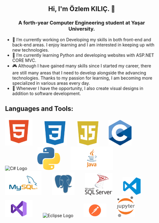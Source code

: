 
<h2 align="center">Hi, I'm Özlem KILIÇ. 👋</h2>
<h3 align="center"><strong>A forth-year Computer Engineering student at Yaşar University.</strong></h3>

- 🔭 I’m currently working on Developing my skills in both front-end and back-end areas. I enjoy learning and I am interested in keeping up with new technologies.
- 🌱 I’m currently learning Python and developing websites with ASP.NET CORE MVC.                    
- 🎮 Although I have gained many skills since I started my career, there are still many areas that I need to develop alongside the advancing technologies.
       Thanks to my passion for learning, I am becoming more specialized in various areas every day.                    
- 🎨 Whenever I have the opportunity, I also create visual designs in addition to software development.



## **Languages and Tools:**
<p align="">
 <img src="./img/html.png" alt="HTML Logo" width="90" style="margin-right: 30px;">
 <img src="./img/css.png" alt="CSS Logo" width="80" style="margin-right: 30px;">
 <img src="./img/js.png" alt="Js Logo" width="69" style="margin-right: 30px;">
 <img src="./img/c.svg" alt="C Logo" width="75" style="margin-right: 30px;">
 <img src="./img/c#.png" alt="C# Logo" width="75" style="margin-right: 30px;">
 <img src="./img/python.png" alt="Python Logo" width="75" style="margin-right: 30px;">
 <img src="./img/java.png" alt="Java Logo" width="140" style="margin-right: 30px;">
 <img src="./img/mysql.png" alt="Mysql Logo" width="120" style="margin-right: 30px;">
 <img src="./img/postgresql.png" alt="Postgresql Logo" width="75" style="margin-right: 30px;">
 <img src="./img/mssql.png" alt="Msssql Logo" width="90" style="margin-right: 30px;">
 <img src="./img/vscode.png" alt="Vscode Logo" width="60" style="margin-right: 30px;"> 
 <br>
 <img src="./img/vs.png" alt="Vs Logo" width="90" style="margin-right: 30px;">
 <img src="./img/eclipse.png" alt="Eclipse Logo" width="75" style="margin-right: 30px;">
 <img src="./img/postman1.png" alt="Postman Logo" width="75" style="margin-right: 30px;">
 <img src="./img/jupyter.png" alt="Jupyter Logo" width="60" style="margin-right: 30px;">
 </p>






<!--
**OzlemKlc/OzlemKlc** is a ✨ _special_ ✨ repository because its `README.md` (this file) appears on your GitHub profile.

Here are some ideas to get you started:



- 👯 I’m looking to collaborate on ...
- 🤔 I’m looking for help with ...
- 💬 Ask me about ...
- 📫 How to reach me: ...
- 😄 Pronouns: ...
- ⚡ Fun fact: ...
- 
-->





